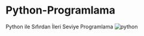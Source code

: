 # Python-Programlama
Python ile Sıfırdan İleri Seviye Programlama
![python](https://user-images.githubusercontent.com/77650437/181124854-7eb0d194-a361-4c97-9ac5-6b0fb273d51e.jpg)
